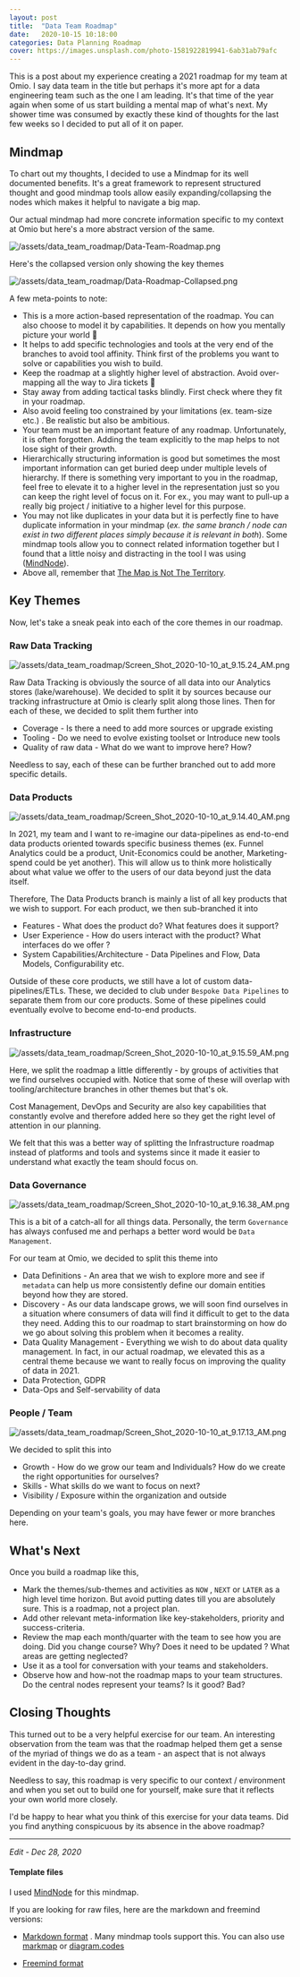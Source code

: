 ```yaml
---
layout: post
title:  "Data Team Roadmap"
date:   2020-10-15 10:18:00
categories: Data Planning Roadmap
cover: https://images.unsplash.com/photo-1581922819941-6ab31ab79afc
---
```


This is a post about my experience creating a 2021 roadmap for my team at Omio. I say data team in the title but perhaps it's more apt for a data engineering team such as the one I am leading. It's that time of the year again when some of us start building a mental map of what's next. My shower time was consumed by exactly these kind of thoughts for the last few weeks so I decided to put all of it on paper.

## Mindmap

To chart out my thoughts, I decided to use a Mindmap for its well documented benefits. It's a great framework to represent structured thought and good mindmap tools allow easily expanding/collapsing the nodes which makes it helpful to navigate a big map. 

Our actual mindmap had more concrete information specific to my context at Omio but here's a more abstract version of the same.

![/assets/data_team_roadmap/Data-Team-Roadmap.png](/assets/data_team_roadmap/Data-Team-Roadmap.png)

Here's the collapsed version only showing the key themes

![/assets/data_team_roadmap/Data-Roadmap-Collapsed.png](/assets/data_team_roadmap/Data-Roadmap-Collapsed.png)

A few meta-points to note:

- This is a more action-based representation of the roadmap. You can also choose to model it by capabilities. It depends on how you mentally picture your world 🙂
- It helps to add specific technologies and tools at the very end of the branches to avoid tool affinity. Think first of the problems you want to solve or capabilities you wish to build.
- Keep the roadmap at a slightly higher level of abstraction. Avoid over-mapping all the way to Jira tickets 🙂
- Stay away from adding tactical tasks blindly. First check where they fit in your roadmap.
- Also avoid feeling too constrained by your limitations (ex. team-size etc.) . Be realistic but also be ambitious.
- Your team must be an important feature of any roadmap. Unfortunately, it is often forgotten. Adding the team explicitly to the map helps to not lose sight of their growth.
- Hierarchically structuring information is good but sometimes the most important information can get buried deep under multiple levels of hierarchy. If there is something very important to you in the roadmap, feel free to elevate it to a higher level in the representation just so you can keep the right level of focus on it. For ex., you may want to pull-up a really big project / initiative to a higher level for this purpose.
- You may not like duplicates in your data but it is perfectly fine to have duplicate information in your mindmap (*ex. the same branch / node can exist in two different places simply because it is relevant in both*). Some mindmap tools allow you to connect related information together but I found that a little noisy and distracting in the tool I was using ([MindNode](https://mindnode.com/)).
- Above all, remember that [The Map is Not The Territory](https://fs.blog/2015/11/map-and-territory/).

## Key Themes

Now, let's take a sneak peak into each of the core themes in our roadmap. 

### Raw Data Tracking

![/assets/data_team_roadmap/Screen_Shot_2020-10-10_at_9.15.24_AM.png](/assets/data_team_roadmap/Screen_Shot_2020-10-10_at_9.15.24_AM.png)

Raw Data Tracking is obviously the source of all data into our Analytics stores (lake/warehouse). We decided to split it by sources because our tracking infrastructure at Omio is clearly split along those lines. Then for each of these, we decided to split them further into 

- Coverage - Is there a need to add more sources or upgrade existing
- Tooling - Do we need to evolve existing toolset or Introduce new tools
- Quality of raw data -  What do we want to improve here? How?

Needless to say, each of these can be further branched out to add more specific details. 

### Data Products

![/assets/data_team_roadmap/Screen_Shot_2020-10-10_at_9.14.40_AM.png](/assets/data_team_roadmap/Screen_Shot_2020-10-10_at_9.14.40_AM.png)

In 2021, my team and I want to re-imagine our data-pipelines as end-to-end data products oriented towards specific business themes (ex. Funnel Analytics could be a product, Unit-Economics could be another, Marketing-spend could be yet another). This will allow us to think more holistically about what value we offer to the users of our data beyond just the data itself. 

Therefore, The Data Products branch is mainly a list of all key products that we wish to support. For each product, we then sub-branched it into 

- Features - What does the product do? What features does it support?
- User Experience - How do users interact with the product? What interfaces do we offer ?
- System Capabilities/Architecture - Data Pipelines and Flow, Data Models, Configurability etc.

Outside of these core products, we still have a lot of custom data-pipelines/ETLs. These, we decided to club under `Bespoke Data Pipelines` to separate them from our core products. Some of these pipelines could eventually evolve to become end-to-end products. 

### Infrastructure

![/assets/data_team_roadmap/Screen_Shot_2020-10-10_at_9.15.59_AM.png](/assets/data_team_roadmap/Screen_Shot_2020-10-10_at_9.15.59_AM.png)

Here, we split the roadmap a little differently - by groups of activities that we find ourselves occupied with. Notice that some of these will overlap with tooling/architecture branches in other themes but that's ok. 

Cost Management, DevOps and Security are also key capabilities that constantly evolve and therefore added here so they get the right level of attention in our planning. 

We felt that this was a better way of splitting the Infrastructure roadmap instead of platforms and tools and systems since it made it easier to understand what exactly the team should focus on.

### Data Governance

![/assets/data_team_roadmap/Screen_Shot_2020-10-10_at_9.16.38_AM.png](/assets/data_team_roadmap/Screen_Shot_2020-10-10_at_9.16.38_AM.png)

This is a bit of a catch-all for all things data. Personally, the term `Governance` has always confused me and perhaps a better word would be `Data Management`. 

For our team at Omio, we decided to split this theme into

- Data Definitions - An area that we wish to explore more and see if `metadata` can help us more consistently define our domain entities beyond how they are stored.
- Discovery - As our data landscape grows, we will soon find ourselves in a situation where consumers of data will find it difficult to get to the data they need. Adding this to our roadmap to start brainstorming on how do we go about solving this problem when it becomes a reality.
- Data Quality Management - Everything we wish to do about data quality management. In fact, in our actual roadmap, we elevated this as a central theme because we want to really focus on improving the quality of data in 2021.
- Data Protection, GDPR
- Data-Ops and Self-servability of data

### People / Team

![/assets/data_team_roadmap/Screen_Shot_2020-10-10_at_9.17.13_AM.png](/assets/data_team_roadmap/Screen_Shot_2020-10-10_at_9.17.13_AM.png)

We decided to split this into 

- Growth - How do we grow our team and Individuals? How do we create the right opportunities for ourselves?
- Skills - What skills do we want to focus on next?
- Visibility / Exposure within the organization and outside

Depending on your team's goals, you may have fewer or more branches here.

## What's Next

Once you build a roadmap like this,

- Mark the themes/sub-themes and activities as `NOW` , `NEXT` or `LATER` as a high level time horizon. But avoid putting dates till you are absolutely sure. This is a roadmap, not a project plan.
- Add other relevant meta-information like key-stakeholders, priority and success-criteria.
- Review the map each month/quarter with the team to see how you are doing. Did you change course? Why? Does it need to be updated ? What areas are getting neglected?
- Use it as a tool for conversation with your teams and stakeholders.
- Observe how and how-not the roadmap maps to your team structures. Do the central nodes represent your teams? Is it good? Bad?

## Closing Thoughts

This turned out to be a very helpful exercise for our team. An interesting observation from the team was that the roadmap helped them get a sense of the myriad of things we do as a team - an aspect that is not always evident in the day-to-day grind.

Needless to say, this roadmap is very specific to our context / environment and when you set out to build one for yourself, make sure that it reflects your own world more closely.

I'd be happy to hear what you think of this exercise for your data teams. Did you find anything conspicuous by its absence in the above roadmap?

***

*Edit - Dec 28, 2020*

#### Template files

I used [MindNode](https://mindnode.com/) for this mindmap. 

If you are looking for raw files, here are the markdown and freemind versions:

* [Markdown format](/assets/data_team_roadmap/roadmap.md) . Many mindmap tools support this. You can also use [markmap](https://markmap.js.org/) or [diagram.codes](https://www.diagram.codes/)

* [Freemind format](/assets/data_team_roadmap/roadmap.mm)




